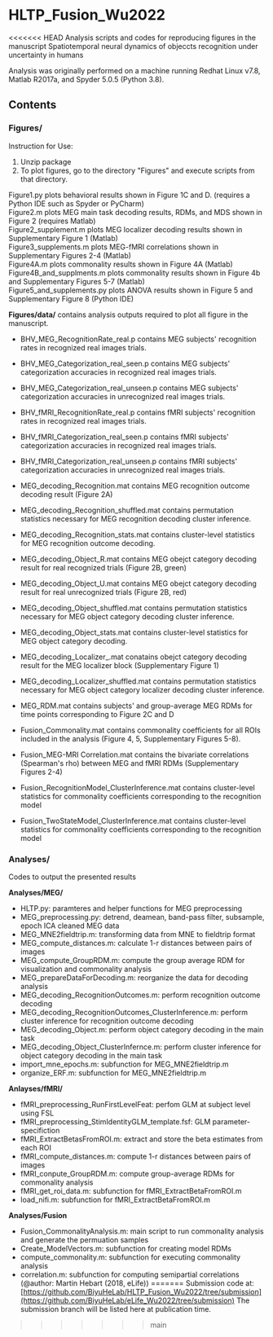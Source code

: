 # HLTP_Fusion_Wu2022

<<<<<<< HEAD
Analysis scripts and codes for reproducing figures in the manuscript Spatiotemporal neural dynamics of objeccts recognition under uncertainty in humans

Analysis was originally performed on a machine running Redhat Linux v7.8, Matlab R2017a, and Spyder 5.0.5 (Python 3.8).

## Contents

### **Figures/**
Instruction for Use:
1. Unzip package
2. To plot figures, go to the directory "Figures" and execute scripts from that directory.

Figure1.py plots behavioral results shown in Figure 1C and D. (requires a Python IDE such as Spyder or PyCharm)  
Figure2.m plots MEG main task decoding results, RDMs, and MDS shown in Figure 2 (requires Matlab)  
Figure2_supplement.m plots MEG localizer decoding results shown in Supplementary Figure 1 (Matlab)  
Figure3_supplements.m plots MEG-fMRI correlations shown in Supplementary Figures 2-4 (Matlab)  
Figure4A.m plots commonality results shown in Figure 4A (Matlab)  
Figure4B_and_supplments.m plots commonality results shown in Figure 4b and Supplementary Figures 5-7 (Matlab)  
Figure5_and_supplements.py plots ANOVA results shown in Figure 5 and Supplementary Figure 8 (Python IDE)    


**Figures/data/** contains analysis outputs required to plot all figure in the manuscript. 

* BHV_MEG_RecognitionRate_real.p contains MEG subjects' recognition rates in recognized real images trials.
* BHV_MEG_Categorization_real_seen.p contains MEG subjects' categorization accuracies in recognized real images trials.
* BHV_MEG_Categorization_real_unseen.p contains MEG subjects' categorization accuracies in unrecognized real images trials.
* BHV_fMRI_RecognitionRate_real.p contains fMRI subjects' recognition rates in recognized real images trials.
* BHV_fMRI_Categorization_real_seen.p contains fMRI subjects' categorization accuracies in recognized real images trials.
* BHV_fMRI_Categorization_real_unseen.p contains fMRI subjects' categorization accuracies in unrecognized real images trials.

* MEG_decoding_Recognition.mat contains MEG recognition outcome decoding result (Figure 2A)
* MEG_decoding_Recognition_shuffled.mat contains permutation statistics necessary for MEG recognition decoding cluster inference.  
* MEG_decoding_Recognition_stats.mat contains cluster-level statistics for MEG recognition outcome decoding.    

* MEG_decoding_Object_R.mat contains MEG obejct category decoding result for real recognized trials (Figure 2B, green)
* MEG_decoding_Object_U.mat contains MEG obejct category decoding result for real unrecognized trials (Figure 2B, red)
* MEG_decoding_Object_shuffled.mat contains permutation statistics necessary for MEG object category decoding cluster inference.  
* MEG_decoding_Object_stats.mat contains cluster-level statistics for MEG object category decoding.

* MEG_decoding_Localizer_.mat conatains obejct category decoding result for the MEG localizer block (Supplementary Figure 1)
* MEG_decoding_Localizer_shuffled.mat contains permutation statistics necessary for MEG object category localizer decoding cluster inference. 

* MEG_RDM.mat contains subjects' and group-average MEG RDMs for time points corresponding to Figure 2C and D     

* Fusion_Commonality.mat contains commonality coefficients for all ROIs included in the analysis (Figure 4, 5, Supplementary Figures 5-8).  
* Fusion_MEG-MRI Correlation.mat contains the bivariate correlations (Spearman's rho) between MEG and fMRI RDMs (Supplementary Figures 2-4) 
* Fusion_RecognitionModel_ClusterInference.mat contains cluster-level statistics for commonality coefficients corresponding to the recognition model  
* Fusion_TwoStateModel_ClusterInference.mat contains cluster-level statistics for commonality coefficients corresponding to the recognition model 

### **Analyses/**
Codes to output the presented results

**Analyses/MEG/**

* HLTP.py: paramteres and helper functions for MEG preprocessing
* MEG_preprocessing.py: detrend, deamean, band-pass filter, subsample, epoch ICA cleaned MEG data
* MEG_MNE2fieldtrip.m: transforming data from MNE to fieldtrip format
* MEG_compute_distances.m: calculate 1-r distances between pairs of images
* MEG_compute_GroupRDM.m: compute the group average RDM for visualization and commonality analysis
* MEG_prepareDataForDecoding.m: reorganize the data for decoding analysis 
* MEG_decoding_RecognitionOutcomes.m: perform recognition outcome decoding
* MEG_decoding_RecognitionOutcomes_ClusterInference.m: perform cluster inference for recognition outcome decoding
* MEG_decoding_Object.m: perform object category decoding in the main task
* MEG_decoding_Object_ClusterInfernce.m: perform cluster inference for object category decoding in the main task
* import_mne_epochs.m: subfunction for MEG_MNE2fieldtrip.m
* organize_ERF.m: subfunction for MEG_MNE2fieldtrip.m

**Anlayses/fMRI/**
* fMRI_preprocessing_RunFirstLevelFeat: perfom GLM at subject level using FSL
* fMRI_preprocessing_StimIdentityGLM_template.fsf: GLM parameter-specifiction
* fMRI_ExtractBetasFromROI.m: extract and store the beta estimates from each ROI
* fMRI_compute_distances.m: compute 1-r distances between pairs of images
* fMRI_conpute_GroupRDM.m: compute group-average RDMs for commonality analysis
* fMRI_get_roi_data.m: subfunction for fMRI_ExtractBetaFromROI.m
* load_nifi.m: subfunction for fMRI_ExtractBetaFromROI.m

**Analyses/Fusion**
* Fusion_CommonalityAnalysis.m: main script to run commonality analysis and generate the permuation samples
* Create_ModelVectors.m: subfunction for creating model RDMs
* compute_commonality.m: subfunction for executing commonality analysis
* correlation.m: subfunction for computing semipartial correlations (@author: Martin Hebart (2018, eLife))
=======
Submission code at: [https://github.com/BiyuHeLab/HLTP_Fusion_Wu2022/tree/submission](https://github.com/BiyuHeLab/eLife_Wu2022/tree/submission)
The submission branch will be listed here at publication time. 
>>>>>>> main
